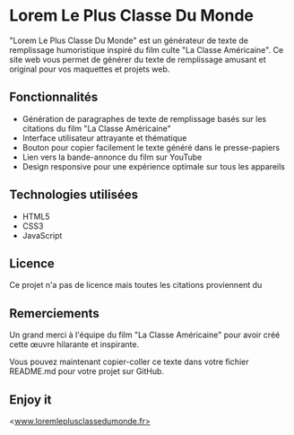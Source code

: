 # Lorem Le Plus Classe Du Monde

"Lorem Le Plus Classe Du Monde" est un générateur de texte de remplissage humoristique inspiré du film culte "La Classe Américaine". Ce site web vous permet de générer du texte de remplissage amusant et original pour vos maquettes et projets web.

## Fonctionnalités

- Génération de paragraphes de texte de remplissage basés sur les citations du film "La Classe Américaine"
- Interface utilisateur attrayante et thématique
- Bouton pour copier facilement le texte généré dans le presse-papiers
- Lien vers la bande-annonce du film sur YouTube
- Design responsive pour une expérience optimale sur tous les appareils

## Technologies utilisées

- HTML5
- CSS3
- JavaScript

## Licence

Ce projet n'a pas de licence mais toutes les citations proviennent du

## Remerciements

Un grand merci à l'équipe du film "La Classe Américaine" pour avoir créé cette œuvre hilarante et inspirante.

Vous pouvez maintenant copier-coller ce texte dans votre fichier README.md pour votre projet sur GitHub.

## Enjoy it

<www.loremleplusclassedumonde.fr>

